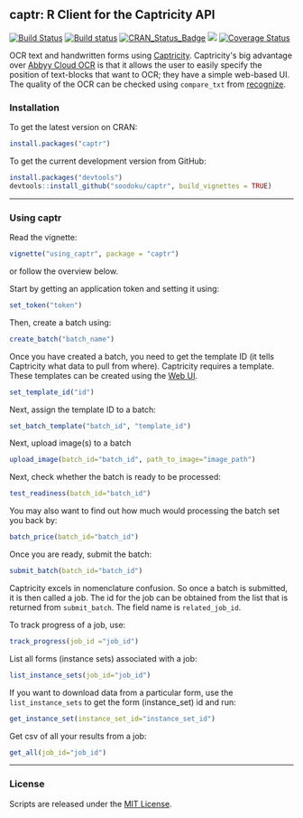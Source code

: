 ## captr: R Client for the Captricity API

[![Build Status](https://travis-ci.org/soodoku/captr.svg?branch=master)](https://travis-ci.org/soodoku/captr)
[![Build status](https://ci.appveyor.com/api/projects/status/ck34qnr03mpbuke7?svg=true)](https://ci.appveyor.com/project/soodoku/captr)
[![CRAN_Status_Badge](http://www.r-pkg.org/badges/version/captr)](http://cran.r-project.org/web/packages/captr)
![](http://cranlogs.r-pkg.org/badges/grand-total/captr)
[![Coverage Status](https://img.shields.io/codecov/c/github/soodoku/captr/master.svg)](https://codecov.io/github/soodoku/captr?branch=master)

OCR text and handwritten forms using [Captricity](https://captricity.com/). Captricity's big advantage over [Abbyy Cloud OCR](https://github.com/soodoku/abbyyR) is that it allows the user to easily specify the position of text-blocks that want to OCR; they have a simple web-based UI. The quality of the OCR can be checked using `compare_txt` from [recognize](https://github.com/soodoku/recognize). 


### Installation

To get the latest version on CRAN:
```r
install.packages("captr")
```

To get the current development version from GitHub:

```r
install.packages("devtools")
devtools::install_github("soodoku/captr", build_vignettes = TRUE)
```

-------------------
### Using captr

Read the vignette:
```r
vignette("using_captr", package = "captr")
```

or follow the overview below.

Start by getting an application token and setting it using:

```r
set_token("token")
```

Then, create a batch using:

```r
create_batch("batch_name")
```

Once you have created a batch, you need to get the template ID (it tells Captricity what data to pull from where). Captricity requires a template. These templates can be created using the [Web UI](https://shreddr.captricity.com/job/).

```r
set_template_id("id")
```

Next, assign the template ID to a batch:
```r
set_batch_template("batch_id", "template_id")
```

Next, upload image(s) to a batch
```r
upload_image(batch_id="batch_id", path_to_image="image_path")
```

Next, check whether the batch is ready to be processed:

```r
test_readiness(batch_id="batch_id")
```

You may also want to find out how much would processing the batch set you back by:

```r
batch_price(batch_id="batch_id")
```

Once you are ready, submit the batch:
```r
submit_batch(batch_id="batch_id")
```

Captricity excels in nomenclature confusion. So once a batch is submitted, it is then called a job. The id for the job can be obtained from 
the list that is returned from `submit_batch`. The field name is `related_job_id`.

To track progress of a job, use:

```r
track_progress(job_id ="job_id")
```

List all forms (instance sets) associated with a job:
```r
list_instance_sets(job_id="job_id")
```

If you want to download data from a particular form, use the `list_instance_sets` to get the form (instance_set) id and run:
```r
get_instance_set(instance_set_id="instance_set_id")
```

Get csv of all your results from a job:
```r
get_all(job_id="job_id")
```

------------------
### License
Scripts are released under the [MIT License](https://opensource.org/licenses/MIT).

